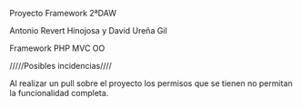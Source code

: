 Proyecto Framework 2ªDAW

Antonio Revert Hinojosa y David Ureña Gil

Framework PHP MVC OO

/////Posibles incidencias////

Al realizar un pull sobre el proyecto los permisos que se tienen no permitan la funcionalidad completa.
